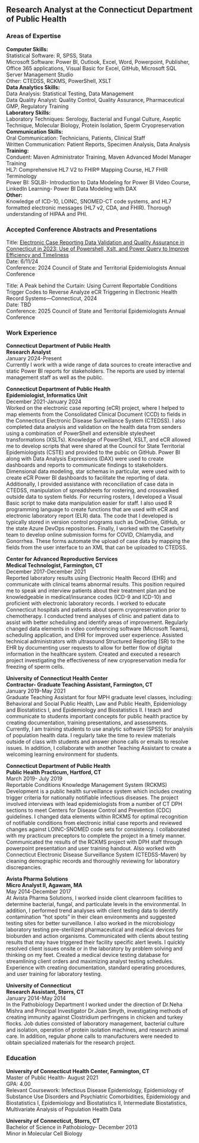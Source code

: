 ## Research Analyst at the Connecticut Department of Public Health


### Areas of Expertise
**Computer Skills:**  
    Statistical Software:	R, SPSS, Stata  
    Microsoft Software:	Power BI, Outlook, Excel, Word, Powerpoint, Publisher, Office 365 applications, Visual Basic for Excel, GitHub, Microsoft SQL Server Management Studio  
    Other:	CTEDSS, RCKMS, PowerShell, XSLT  
**Data Analytics Skills:**  
	Data Analysis:	Statistical Testing, Data Management  
	Data Quality Analyst:	Quality Control, Quality Assurance, Pharmaceutical GMP, Regulatory Training  
**Laboratory Skills:**  
	Laboratory Techniques:	Serology, Bacterial and Fungal Culture, Aseptic Technique, Molecular Biology, Protein Isolation, Sperm Cryopreservation  
**Communication Skills:**  
	Oral Communication:	Technicians, Patients, Clinical Staff  
	Written Communication:	Patient Reports, Specimen Analysis, Data Analysis  
**Training:**  
	Conduent:	Maven Administrator Training, Maven Advanced Model Manager Training  
	HL7:	Comprehensive HL7 V2 to FHIR® Mapping Course, HL7 FHIR Terminology  
	Power BI:	SQLBI- Introduction to Data Modeling for Power BI Video Course, LinkedIn Learning- Power BI Data Modeling with DAX  
**Other:**  
	Knowledge of ICD-10, LOINC, SNOMED-CT code systems, and HL7 formatted electronic messages (HL7 v2, CDA, and FHIR). Thorough understanding of HIPAA and PHI.  

### Accepted Conference Abstracts and Presentations  
Title: [Electronic Case Reporting Data Validation and Quality Assurance in Connecticut in 2023: Use of Powershell, Xslt, and Power Query to Improve Efficiency and Timeliness](https://github.com/mikeeschneider/CSTE2024/blob/main/Abstract)  
Date: 6/11/24  
Conference: 2024 Council of State and Territorial Epidemiologists Annual Conference  

Title: A Peak behind the Curtain: Using Current Reportable Conditions Trigger Codes to Reverse Analyze eCR Triggering in Electronic Health Record Systems—Connecticut, 2024  
Date: TBD  
Conference: 2025 Council of State and Territorial Epidemiologists Annual Conference  

### Work Experience  
**Connecticut Department of Public Health**  
**Research Analyst**  
January 2024-Present  
Currently I work with a wide range of data sources to create interactive and static Power BI reports for stakeholders. The reports are used by internal management staff as well as the public. 

**Connecticut Department of Public Health**  
**Epidemiologist, Informatics Unit**  
December 2021-January 2024  
    Worked on the electronic case reporting (eCR) project, where I helped to map elements from the Consolidated Clinical Document (CCD) to fields in the Connecticut Electronic Disease Surveillance System (CTEDSS). I also completed data analysis and validation on the health data from senders using a combination of PowerShell and extensible stylesheet transformations (XSLTs). Knowledge of PowerShell, XSLT, and eCR allowed me to develop scripts that were shared at the Council for State Territorial Epidemiologists (CSTE) and provided to the public on GitHub. Power BI along with Data Analysis Expressions (DAX) were used to create dashboards and reports to communicate findings to stakeholders. Dimensional data modeling, star schemas in particular, were used with to create eCR Power BI dashboards to facilitate the reporting of data. 
    Additionally, I provided assistance with reconciliation of case data in CTEDSS, manipulation of spreadsheets for rostering, and crosswalked outside data to system fields. For recurring rosters, I developed a Visual Basic script to make data manipulation easier for staff. I also used R programming language to create functions that are used with eCR and electronic laboratory report (ELR) data. The code that I developed is typically stored in version control programs such as OneDrive, GitHub, or the state Azure DevOps repositories. Finally, I worked with the Casetivity team to develop online submission forms for COVID, Chlamydia, and Gonorrhea. These forms automate the upload of case data by mapping the fields from the user interface to an XML that can be uploaded to CTEDSS.  

**Center for Advanced Reproductive Services**  
**Medical Technologist, Farmington, CT**  
December 2017-December 2021  
Reported laboratory results using Electronic Health Record (EHR) and communicate with clinical teams abnormal results. This position required me to speak and interview patients about their treatment plan and be knowledgeable in medical/insurance codes (ICD-9 and ICD-10) and proficient with electronic laboratory records. I  worked to educate Connecticut hospitals and patients about sperm cryopreservation prior to chemotherapy. I conducted trend analyses of clinic and patient data to assist with better scheduling and identify areas of improvement. Regularly changed data elements in video conferencing software (Microsoft Teams), scheduling application, and EHR for improved user experience. Assisted technical administrators with ultrasound Structured Reporting (SR) to the EHR by documenting user requests to allow for better flow of digital information in the healthcare system. Created and executed a research project investigating the effectiveness of new cryopreservation media for freezing of sperm cells.  


**University of Connecticut Health Center**  
**Contractor- Graduate Teaching Assistant, Farmington, CT**  
January 2019-May 2021  
Graduate Teaching Assistant for four MPH graduate level classes, including: Behavioral and Social Public Health, Law and Public Health, Epidemiology and Biostatistics I, and Epidemiology and Biostatistics II. I teach and communicate to students important concepts for public health practice by creating documentation, training presentations, and assessments. Currently, I am training students to use analytic software (SPSS) for analysis of population health data. I regularly take the time to review materials outside of class with students and answer phone calls or emails to resolve issues. In addition, I collaborate with another Teaching Assistant to create a welcoming learning environment for students.  

**Connecticut Department of Public Health**  
**Public Health Practicum, Hartford, CT**  
March 2019- July 2019  
Reportable Conditions Knowledge Management System (RCKMS) Development is a public health surveillance system which includes creating trigger criteria for nationally notifiable infectious diseases. The project involved interviews with lead epidemiologists from a number of CT DPH sections to meet Centers for Disease Control and Prevention (CDC) guidelines. I changed data elements within RCKMS for optimal recognition of notifiable conditions from electronic initial case reports and reviewed changes against LOINC-SNOMED code sets for consistency. I collaborated with my practicum preceptors to complete the project in a timely manner. Communicated the results of the RCKMS project with DPH staff through powerpoint presentation and user training handout. Also worked with Connecticut Electronic Disease Surveillance System (CTEDSS-Maven) by cleaning demographic records and thoroughly reviewing for laboratory discrepancies.  
	

**Avista Pharma Solutions**  
**Micro Analyst II, Agawam, MA**  
May 2014-December 2017  
At Avista Pharma Solutions, I worked inside client cleanroom facilities to determine bacterial, fungal, and particulate levels in the environmental. In addition, I performed trend analyses with client testing data to identify contamination “hot spots” in their clean environments and suggested testing sites for better surveillance. I also worked in the microbiology laboratory testing pre-sterilized pharmaceutical and medical devices for bioburden and action organisms. Communicated with clients about testing results that may have triggered their facility specific alert levels. I quickly resolved client issues onsite or in the laboratory by problem solving and thinking on my feet. Created a medical device testing database for streamlining client orders and maximizing analyst testing schedules. Experience with creating documentation, standard operating procedures, and user training for laboratory testing.  

**University of Connecticut**  
**Research Assistant, Storrs, CT**  
January 2014-May 2014  
In the Pathobiology Department I worked under the direction of Dr.Neha Mishra and Principal Investigator Dr.Joan Smyth, investigating methods of creating immunity against Clostridium perfringens in chicken and turkey flocks. Job duties consisted of laboratory management, bacterial culture and isolation, operation of protein isolation machines, and research animal care. In addition, regular phone calls to manufacturers were needed to obtain specialized materials for the research project.  



### Education
**University of Connecticut Health Center, Farmington, CT**  
        Master of Public Health- August 2021  
        GPA: 4.00  
        Relevant Coursework: Infectious Disease Epidemiology, Epidemiology of Substance Use Disorders and Psychiatric Comorbidities, Epidemiology and Biostatistics I, Epidemiology and Biostatistics II, Intermediate Biostatistics, Multivariate Analysis of Population Health Data  

**University of Connecticut, Storrs, CT**  
        Bachelor of Science in Pathobiology- December 2013  
        Minor in Molecular Cell Biology  
